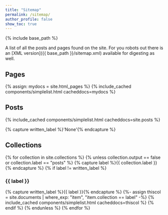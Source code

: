 ```yaml
---
title: "Sitemap"
permalink: /sitemap/
author_profile: false
show_toc: true
---
```


{% include base_path %}


A list of all the posts and pages found on the site. For you robots out there is an [XML version]({{ base_path }}/sitemap.xml) available for digesting as well.

<h2 id="pages">Pages</h2>
{% assign: mydocs = site.html_pages %}
{% include_cached components/simplelist.html cacheddocs=mydocs %}


<h2 id="posts">Posts</h2>

{% include_cached components/simplelist.html cacheddocs=site.posts %}

{% capture written_label %}'None'{% endcapture %}

<h2 id="collections">Collections</h2>
{% for collection in site.collections %}
{% unless collection.output == false or collection.label == "posts" %}
  {% capture label %}{{ collection.label }}{% endcapture %}
  {% if label != written_label %}
  <h3 id="{{label}}">{{ label }}</h3>
  {% capture written_label %}{{ label }}{% endcapture %}
      {%- assign thiscol = site.documents | where_exp: "item", "item.collection == label" -%}
    {% include_cached components/simplelist.html cacheddocs=thiscol %}
    {% endif %}
{% endunless %}
{% endfor %}
